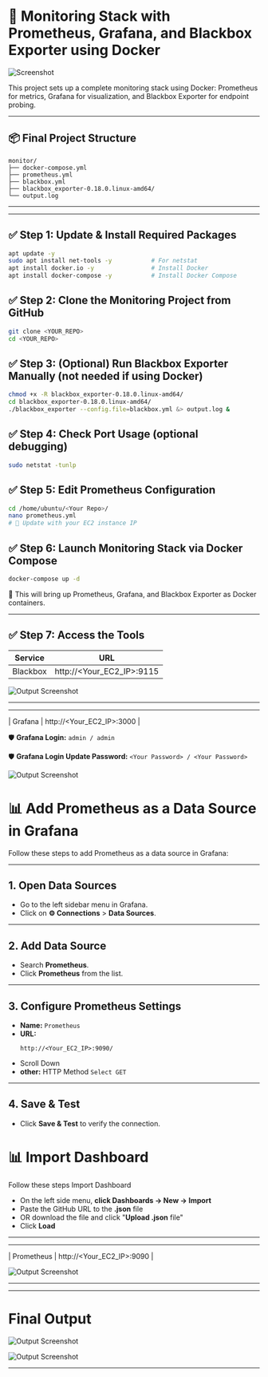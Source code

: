 
# 🚀 Monitoring Stack with Prometheus, Grafana, and Blackbox Exporter using Docker

![Screenshot](Monitoring.png)

This project sets up a complete monitoring stack using Docker: Prometheus for metrics, Grafana for visualization, and Blackbox Exporter for endpoint probing.

---

## 📦 Final Project Structure

```
monitor/
├── docker-compose.yml
├── prometheus.yml
├── blackbox.yml
├── blackbox_exporter-0.18.0.linux-amd64/
└── output.log
```

---

---

## ✅ Step 1: Update & Install Required Packages
```bash
apt update -y
sudo apt install net-tools -y           # For netstat
apt install docker.io -y                # Install Docker
apt install docker-compose -y           # Install Docker Compose
```

## ✅ Step 2: Clone the Monitoring Project from GitHub
```bash
git clone <YOUR_REPO>
cd <YOUR_REPO>
```

## ✅ Step 3: (Optional) Run Blackbox Exporter Manually (not needed if using Docker)
```bash
chmod +x -R blackbox_exporter-0.18.0.linux-amd64/
cd blackbox_exporter-0.18.0.linux-amd64/
./blackbox_exporter --config.file=blackbox.yml &> output.log &
```

## ✅ Step 4: Check Port Usage (optional debugging)
```bash
sudo netstat -tunlp
```

## ✅ Step 5: Edit Prometheus Configuration
```bash
cd /home/ubuntu/<Your Repo>/
nano prometheus.yml
# 🔧 Update with your EC2 instance IP
```

## ✅ Step 6: Launch Monitoring Stack via Docker Compose
```bash
docker-compose up -d
```
🔄 This will bring up Prometheus, Grafana, and Blackbox Exporter as Docker containers.

---
## ✅ Step 7: Access the Tools

| Service     | URL                        |
|-------------|----------------------------|
| Blackbox    | http://<Your_EC2_IP>:9115  |

![Output Screenshot](Black.png)

---

---

| Grafana     | http://<Your_EC2_IP>:3000  |

🛡 **Grafana Login:** `admin / admin`

🛡 **Grafana Login Update Password:** `<Your Password> / <Your Password>`

![Output Screenshot](Grafana.png)

# 📊 Add Prometheus as a Data Source in Grafana
 
Follow these steps to add Prometheus as a data source in Grafana:
 
---
 
## 1. Open Data Sources
 
- Go to the left sidebar menu in Grafana.
- Click on **⚙️ Connections** > **Data Sources**.
 
---
 
## 2. Add Data Source
 
- Search **Prometheus**.
- Click **Prometheus** from the list.
 
---
 
## 3. Configure Prometheus Settings
 
- **Name:** `Prometheus`
- **URL:**  
  ```
  http://<Your_EC2_IP>:9090/
  ```
- Scroll Down
- **other:** HTTP Method
  `Select GET`
 
---
 
## 4. Save & Test
 
- Click **Save & Test** to verify the connection.

# 📊 Import Dashboard

Follow these steps Import Dashboard

- On the left side menu, **click Dashboards → New → Import**
- Paste the GitHub URL to the **.json** file
- OR download the file and click "**Upload .json** file"
- Click **Load**

---

---

| Prometheus  | http://<Your_EC2_IP>:9090  |

![Output Screenshot](Prom.png)

---

---
# Final Output

![Output Screenshot](Final.png)

![Output Screenshot](Ou.png)

---
